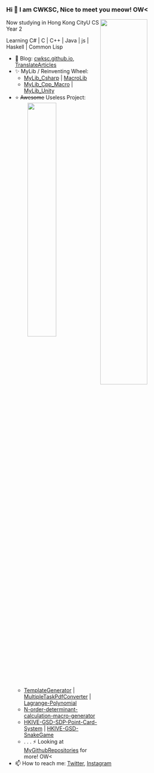 ### Hi 👋 I am CWKSC, Nice to meet you meow! OW<

<img width="50%" align="right" src="https://github-readme-stats.vercel.app/api?username=CWKSC" />

Now studying in Hong Kong CityU CS Year 2

Learning C# | C | C++ | Java | js | Haskell | Common Lisp

- :book: Blog: [cwksc.github.io](https://cwksc.github.io/), [TranslateArticles](https://cwksc.github.io/TranslateArticles/)
- :sparkles: MyLib / Reinventing Wheel: 
  - [MyLib_Csharp](https://github.com/CWKSC/MyLib_Csharp) | [MacroLib](https://github.com/CWKSC/MacroLib)
  - [MyLib_Cpp_Macro](https://github.com/CWKSC/MyLib_Cpp_Macro) | [MyLib_Unity](https://github.com/CWKSC/MyLib_Unity)
- :star: ~~Awesome~~ Useless Project:  <img width="40%" align="right" src="https://github-readme-stats.vercel.app/api/top-langs/?username=CWKSC&layout=compact&hide=SWIG,HTML,CSS,SCSS" />
  - [TemplateGenerator](https://github.com/CWKSC/TemplateGenerator) | [MultipleTaskPdfConverter](https://github.com/CWKSC/MultipleTaskPdfConverter) | [Lagrange-Polynomial](https://github.com/CWKSC/Lagrange-Polynomial) 
  - [N-order-determinant-calculation-macro-generator](https://github.com/CWKSC/N-order-determinant-calculation-macro-generator)
  - [HKIVE-GSD-SDP-Point-Card-System](https://github.com/CWKSC/HKIVE-GSD-SDP-Point-Card-System) | [HKIVE-GSD-SnakeGame](https://github.com/CWKSC/HKIVE-GSD-SnakeGame)
  - . . . ⚡ Looking at [MyGithubRepositories](https://github.com/CWKSC/MyGithubRepositories) for more! OW<
- 📫 How to reach me: [Twitter](https://twitter.com/realCWKSC), [Instagram](https://www.instagram.com/cwksc/)


<!--
**CWKSC/CWKSC** is a ✨ _special_ ✨ repository because its `README.md` (this file) appears on your GitHub profile.

Here are some ideas to get you started:

- 🔭 I’m currently working on ...
- 🌱 I’m currently learning ...
- 👯 I’m looking to collaborate on ...
- 🤔 I’m looking for help with ...
- 💬 Ask me about ...
- 📫 How to reach me: ...
- 😄 Pronouns: ...
- ⚡ Fun fact: ...
-->

